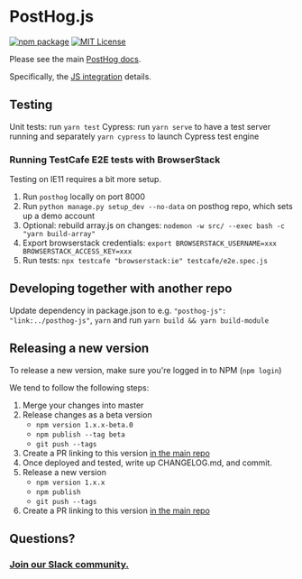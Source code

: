 # PostHog.js

[![npm package](https://img.shields.io/npm/v/posthog-js?style=flat-square)](https://www.npmjs.com/package/posthog-js)
[![MIT License](https://img.shields.io/badge/License-MIT-red.svg?style=flat-square)](https://opensource.org/licenses/MIT)

Please see the main [PostHog docs](https://posthog.com/docs).

Specifically, the [JS integration](https://posthog.com/docs/integrations/js-integration) details.

## Testing

Unit tests: run `yarn test`
Cypress: run `yarn serve` to have a test server running and separately `yarn cypress` to launch Cypress test engine

### Running TestCafe E2E tests with BrowserStack

Testing on IE11 requires a bit more setup.

1. Run `posthog` locally on port 8000
2. Run `python manage.py setup_dev --no-data` on posthog repo, which sets up a demo account
3. Optional: rebuild array.js on changes: `nodemon -w src/ --exec bash -c "yarn build-array"`
4. Export browserstack credentials: `export BROWSERSTACK_USERNAME=xxx BROWSERSTACK_ACCESS_KEY=xxx`
5. Run tests: `npx testcafe "browserstack:ie" testcafe/e2e.spec.js`

## Developing together with another repo

Update dependency in package.json to e.g. `"posthog-js": "link:../posthog-js"`, `yarn` and run `yarn build && yarn build-module`

## Releasing a new version

To release a new version, make sure you're logged in to NPM (`npm login`)

We tend to follow the following steps:

1. Merge your changes into master
2. Release changes as a beta version
    - `npm version 1.x.x-beta.0`
    - `npm publish --tag beta`
    - `git push --tags`
3. Create a PR linking to this version [in the main repo](https://github.com/posthog/posthog)
4. Once deployed and tested, write up CHANGELOG.md, and commit.
5. Release a new version
    - `npm version 1.x.x`
    - `npm publish`
    - `git push --tags`
6. Create a PR linking to this version [in the main repo](https://github.com/posthog/posthog)

## Questions?

### [Join our Slack community.](https://join.slack.com/t/posthogusers/shared_invite/enQtOTY0MzU5NjAwMDY3LTc2MWQ0OTZlNjhkODk3ZDI3NDVjMDE1YjgxY2I4ZjI4MzJhZmVmNjJkN2NmMGJmMzc2N2U3Yjc3ZjI5NGFlZDQ)

